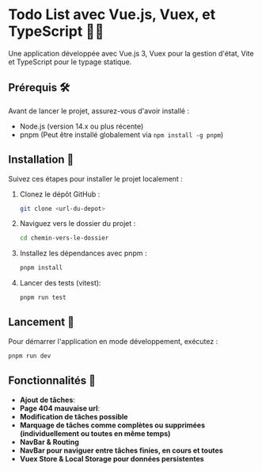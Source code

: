 # Todo List avec Vue.js, Vuex, et TypeScript 📝✅

Une application développée avec Vue.js 3, Vuex pour la gestion d'état, Vite et TypeScript pour le typage statique. 

## Prérequis 🛠️

Avant de lancer le projet, assurez-vous d'avoir installé :

- Node.js (version 14.x ou plus récente)
- pnpm (Peut être installé globalement via `npm install -g pnpm`)

## Installation 🔧

Suivez ces étapes pour installer le projet localement :

1. Clonez le dépôt GitHub :
    ```bash
    git clone <url-du-depot>
    ```
2. Naviguez vers le dossier du projet :
    ```bash
    cd chemin-vers-le-dossier
    ```
3. Installez les dépendances avec pnpm :
    ```bash
    pnpm install
    ```
4. Lancer des tests (vitest):
    ```bash
    pnpm run test
    ```
## Lancement 🚀

Pour démarrer l'application en mode développement, exécutez :

```bash
pnpm run dev
```

## Fonctionnalités 🌟

- **Ajout de tâches**:
- **Page 404 mauvaise url**:
- **Modification de tâches possible**
- **Marquage de tâches comme complètes ou supprimées (individuellement ou toutes en même temps)**
- **NavBar & Routing**
- **NavBar pour naviguer entre tâches finies, en cours et toutes**
- **Vuex Store & Local Storage pour données persistentes**



